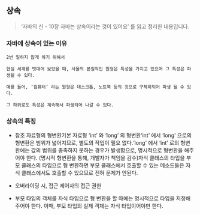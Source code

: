 ## 상속

> ‘자바의 신 - 10장 자바는 상속이라는 것이 있어요’ 를 읽고 정리한 내용입니다.

### 자바에 상속이 있는 이유

```
2번 일하지 않게 하기 위해서

현실 세계를 빗대어 보았을 때, 사물의 본질적인 원형은 특성을 가지고 있으며 그 특성은 파생될 수 있다.

예를 들어, ‘컴퓨터’ 라는 원형은 데스크톱, 노트북 등의 것으로 구체화되어 파생 될 수 있다.

그 하위로도 특성은 계속해서 파생되어 나갈 수 있다.
```

### 상속의 특징
- 참조 자료형의 형변환기본 자료형 ‘int’ 와 ‘long’ 의 형변환‘int’ 에서 ‘long’ 으로의 형변환은 범위가 넓어지므로, 별도의 작업이 필요 없다.‘long’ 에서 ‘int’ 로의 형변환에는 값의 범위를 충족하지 못하는 경우가 발생함으로, 명시적으로 형변환을 해주어야 한다. (명시적 형변환을 통해, 개발자가 책임을 감수)자식 클래스의 타입을 부모 클래스의 타입으로 형 변환하면 부모 클래스에서 호출할 수 있는 메소드들은 자식 클래스에서도 호출할 수 있으므로 전혀 문제가 안된다.

- 오버라이딩 시, 접근 제어자의 접근 권한

- 부모 타입의 객체를 자식 타입으로 형 변환을 할 때에는 명시적으로 타입을 지정해 주어야 한다. 이때, 부모 타입의 실제 객체는 자식 타입이어야만 한다.
